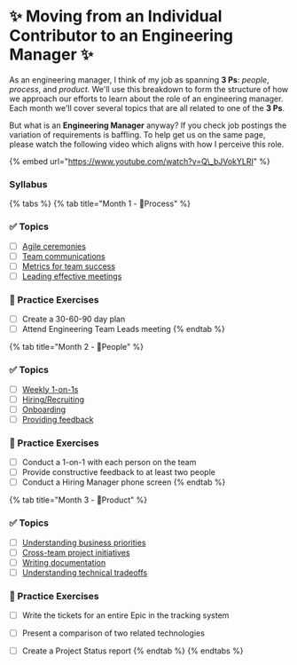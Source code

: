 # ✨ Moving from an Individual Contributor to an Engineering Manager ✨

As an engineering manager, I think of my job as spanning **3 Ps**: _people_, _process_, and _product._ We'll use this breakdown to form the structure of how we approach our efforts to learn about the role of an engineering manager. Each month we'll cover several topics that are all related to one of the **3 Ps**.

But what is an **Engineering Manager** anyway? If you check job postings the variation of requirements is baffling. To help get us on the same page, please watch the following video which aligns with how I perceive this role.

{% embed url="https://www.youtube.com/watch?v=Q\_bJVokYLRI" %}

### Syllabus

{% tabs %}
{% tab title="Month 1 - 👣Process" %}
### ✅ Topics

* [ ] [Agile ceremonies](process/agile-ceremonies.md)
* [ ] [Team communications](process/team-communications.md)
* [ ] [Metrics for team success](process/metrics-for-team-success.md)
* [ ] [Leading effective meetings](process/leading-effective-meetings.md)

### 🔑 Practice Exercises

* [ ] Create a 30-60-90 day plan
* [ ] Attend Engineering Team Leads meeting
{% endtab %}

{% tab title="Month 2 - 👫People" %}
### ✅ Topics

* [ ] [Weekly 1-on-1s](people/weekly-1-on-1s.md)
* [ ] [Hiring/Recruiting](people/hiring-recruiting.md)
* [ ] [Onboarding](people/onboarding.md)
* [ ] [Providing feedback](people/providing-feedback.md)

### 🔑 Practice Exercises

* [ ] Conduct a 1-on-1 with each person on the team
* [ ] Provide constructive feedback to at least two people
* [ ] Conduct a Hiring Manager phone screen
{% endtab %}

{% tab title="Month 3 - 🔨Product" %}
### ✅ Topics

* [ ] [Understanding business priorities](product/understanding-business-priorities.md)
* [ ] [Cross-team project initiatives](product/cross-team-project-initiatives.md)
* [ ] [Writing documentation](product/writing-documentation.md)
* [ ] [Understanding technical tradeoffs](product/understanding-technical-tradeoffs.md)

### **🔑 Practice Exercises**

* [ ] Write the tickets for an entire Epic in the tracking system
* [ ] Present a comparison of two related technologies
* [ ] Create a Project Status report
{% endtab %}
{% endtabs %}

